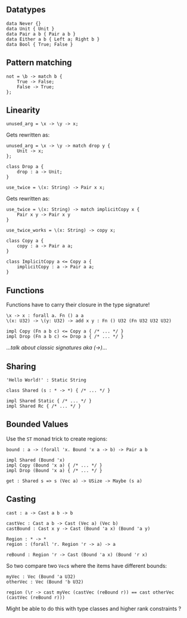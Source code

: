 ## Datatypes

```
data Never {}
data Unit { Unit }
data Pair a b { Pair a b }
data Either a b { Left a; Right b }
data Bool { True; False }
```

## Pattern matching

```
not = \b -> match b {
    True -> False;
    False -> True;
};
```

## Linearity

```
unused_arg = \x -> \y -> x;
```
Gets rewritten as:
```
unused_arg = \x -> \y -> match drop y {
    Unit -> x;
};
```

```
class Drop a {
    drop : a -> Unit;
}
```

```
use_twice = \(x: String) -> Pair x x;
```
Gets rewritten as:
```
use_twice = \(x: String) -> match implicitCopy x {
    Pair x y -> Pair x y
}
```

```
use_twice_works = \(x: String) -> copy x;
```

```
class Copy a {
    copy : a -> Pair a a;
}

class ImplicitCopy a <= Copy a {
    implicitCopy : a -> Pair a a;
}
```

## Functions

Functions have to carry their closure in the type signature!

```
\x -> x : forall a. Fn () a a
\(x: U32) -> \(y: U32) -> add x y : Fn () U32 (Fn U32 U32 U32)

impl Copy (Fn a b c) <= Copy a { /* ... */ }
impl Drop (Fn a b c) <= Drop a { /* ... */ }

```

..._talk about classic signatures aka (->)_...

## Sharing

```
'Hello World!' : Static String
```

```
class Shared (s : * -> *) { /* ... */ }

impl Shared Static { /* ... */ }
impl Shared Rc { /* ... */ }
```

## Bounded Values

Use the `ST` monad trick to create regions:

```
bound : a -> (forall 'x. Bound 'x a -> b) -> Pair a b

impl Shared (Bound 'x)
impl Copy (Bound 'x a) { /* ... */ }
impl Drop (Bound 'x a) { /* ... */ }
```

```
get : Shared s => s (Vec a) -> USize -> Maybe (s a)
```

## Casting

```
cast : a -> Cast a b -> b

castVec : Cast a b -> Cast (Vec a) (Vec b)
castBound : Cast x y -> Cast (Bound 'a x) (Bound 'a y)

Region : * -> *
region : (forall 'r. Region 'r -> a) -> a

reBound : Region 'r -> Cast (Bound 'a x) (Bound 'r x)
```
So two compare two `Vec`s where the items have different bounds:
```
myVec : Vec (Bound 'a U32)
otherVec : Vec (Bound 'b U32)

region (\r -> cast myVec (castVec (reBound r)) == cast otherVec (castVec (reBound r)))
```

Might be able to do this with type classes and higher rank constraints ?
